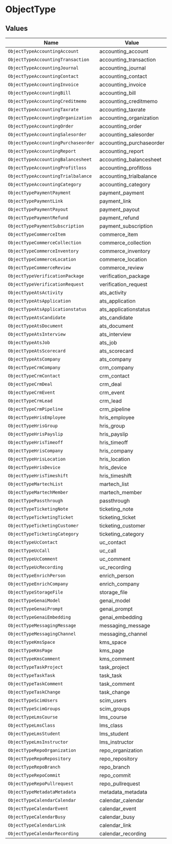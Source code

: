 # ObjectType


## Values

| Name                                | Value                               |
| ----------------------------------- | ----------------------------------- |
| `ObjectTypeAccountingAccount`       | accounting_account                  |
| `ObjectTypeAccountingTransaction`   | accounting_transaction              |
| `ObjectTypeAccountingJournal`       | accounting_journal                  |
| `ObjectTypeAccountingContact`       | accounting_contact                  |
| `ObjectTypeAccountingInvoice`       | accounting_invoice                  |
| `ObjectTypeAccountingBill`          | accounting_bill                     |
| `ObjectTypeAccountingCreditmemo`    | accounting_creditmemo               |
| `ObjectTypeAccountingTaxrate`       | accounting_taxrate                  |
| `ObjectTypeAccountingOrganization`  | accounting_organization             |
| `ObjectTypeAccountingOrder`         | accounting_order                    |
| `ObjectTypeAccountingSalesorder`    | accounting_salesorder               |
| `ObjectTypeAccountingPurchaseorder` | accounting_purchaseorder            |
| `ObjectTypeAccountingReport`        | accounting_report                   |
| `ObjectTypeAccountingBalancesheet`  | accounting_balancesheet             |
| `ObjectTypeAccountingProfitloss`    | accounting_profitloss               |
| `ObjectTypeAccountingTrialbalance`  | accounting_trialbalance             |
| `ObjectTypeAccountingCategory`      | accounting_category                 |
| `ObjectTypePaymentPayment`          | payment_payment                     |
| `ObjectTypePaymentLink`             | payment_link                        |
| `ObjectTypePaymentPayout`           | payment_payout                      |
| `ObjectTypePaymentRefund`           | payment_refund                      |
| `ObjectTypePaymentSubscription`     | payment_subscription                |
| `ObjectTypeCommerceItem`            | commerce_item                       |
| `ObjectTypeCommerceCollection`      | commerce_collection                 |
| `ObjectTypeCommerceInventory`       | commerce_inventory                  |
| `ObjectTypeCommerceLocation`        | commerce_location                   |
| `ObjectTypeCommerceReview`          | commerce_review                     |
| `ObjectTypeVerificationPackage`     | verification_package                |
| `ObjectTypeVerificationRequest`     | verification_request                |
| `ObjectTypeAtsActivity`             | ats_activity                        |
| `ObjectTypeAtsApplication`          | ats_application                     |
| `ObjectTypeAtsApplicationstatus`    | ats_applicationstatus               |
| `ObjectTypeAtsCandidate`            | ats_candidate                       |
| `ObjectTypeAtsDocument`             | ats_document                        |
| `ObjectTypeAtsInterview`            | ats_interview                       |
| `ObjectTypeAtsJob`                  | ats_job                             |
| `ObjectTypeAtsScorecard`            | ats_scorecard                       |
| `ObjectTypeAtsCompany`              | ats_company                         |
| `ObjectTypeCrmCompany`              | crm_company                         |
| `ObjectTypeCrmContact`              | crm_contact                         |
| `ObjectTypeCrmDeal`                 | crm_deal                            |
| `ObjectTypeCrmEvent`                | crm_event                           |
| `ObjectTypeCrmLead`                 | crm_lead                            |
| `ObjectTypeCrmPipeline`             | crm_pipeline                        |
| `ObjectTypeHrisEmployee`            | hris_employee                       |
| `ObjectTypeHrisGroup`               | hris_group                          |
| `ObjectTypeHrisPayslip`             | hris_payslip                        |
| `ObjectTypeHrisTimeoff`             | hris_timeoff                        |
| `ObjectTypeHrisCompany`             | hris_company                        |
| `ObjectTypeHrisLocation`            | hris_location                       |
| `ObjectTypeHrisDevice`              | hris_device                         |
| `ObjectTypeHrisTimeshift`           | hris_timeshift                      |
| `ObjectTypeMartechList`             | martech_list                        |
| `ObjectTypeMartechMember`           | martech_member                      |
| `ObjectTypePassthrough`             | passthrough                         |
| `ObjectTypeTicketingNote`           | ticketing_note                      |
| `ObjectTypeTicketingTicket`         | ticketing_ticket                    |
| `ObjectTypeTicketingCustomer`       | ticketing_customer                  |
| `ObjectTypeTicketingCategory`       | ticketing_category                  |
| `ObjectTypeUcContact`               | uc_contact                          |
| `ObjectTypeUcCall`                  | uc_call                             |
| `ObjectTypeUcComment`               | uc_comment                          |
| `ObjectTypeUcRecording`             | uc_recording                        |
| `ObjectTypeEnrichPerson`            | enrich_person                       |
| `ObjectTypeEnrichCompany`           | enrich_company                      |
| `ObjectTypeStorageFile`             | storage_file                        |
| `ObjectTypeGenaiModel`              | genai_model                         |
| `ObjectTypeGenaiPrompt`             | genai_prompt                        |
| `ObjectTypeGenaiEmbedding`          | genai_embedding                     |
| `ObjectTypeMessagingMessage`        | messaging_message                   |
| `ObjectTypeMessagingChannel`        | messaging_channel                   |
| `ObjectTypeKmsSpace`                | kms_space                           |
| `ObjectTypeKmsPage`                 | kms_page                            |
| `ObjectTypeKmsComment`              | kms_comment                         |
| `ObjectTypeTaskProject`             | task_project                        |
| `ObjectTypeTaskTask`                | task_task                           |
| `ObjectTypeTaskComment`             | task_comment                        |
| `ObjectTypeTaskChange`              | task_change                         |
| `ObjectTypeScimUsers`               | scim_users                          |
| `ObjectTypeScimGroups`              | scim_groups                         |
| `ObjectTypeLmsCourse`               | lms_course                          |
| `ObjectTypeLmsClass`                | lms_class                           |
| `ObjectTypeLmsStudent`              | lms_student                         |
| `ObjectTypeLmsInstructor`           | lms_instructor                      |
| `ObjectTypeRepoOrganization`        | repo_organization                   |
| `ObjectTypeRepoRepository`          | repo_repository                     |
| `ObjectTypeRepoBranch`              | repo_branch                         |
| `ObjectTypeRepoCommit`              | repo_commit                         |
| `ObjectTypeRepoPullrequest`         | repo_pullrequest                    |
| `ObjectTypeMetadataMetadata`        | metadata_metadata                   |
| `ObjectTypeCalendarCalendar`        | calendar_calendar                   |
| `ObjectTypeCalendarEvent`           | calendar_event                      |
| `ObjectTypeCalendarBusy`            | calendar_busy                       |
| `ObjectTypeCalendarLink`            | calendar_link                       |
| `ObjectTypeCalendarRecording`       | calendar_recording                  |